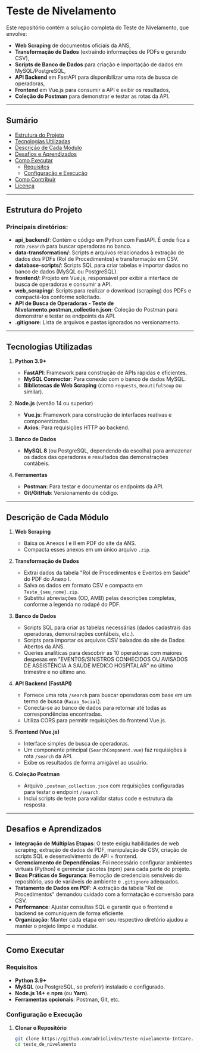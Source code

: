 # Teste de Nivelamento

Este repositório contém a solução completa do Teste de Nivelamento, que envolve:
- **Web Scraping** de documentos oficiais da ANS,
- **Transformação de Dados** (extraindo informações de PDFs e gerando CSV),
- **Scripts de Banco de Dados** para criação e importação de dados em MySQL/PostgreSQL,
- **API Backend** em FastAPI para disponibilizar uma rota de busca de operadoras,
- **Frontend** em Vue.js para consumir a API e exibir os resultados,
- **Coleção do Postman** para demonstrar e testar as rotas da API.

---

## Sumário

- [Estrutura do Projeto](#estrutura-do-projeto)
- [Tecnologias Utilizadas](#tecnologias-utilizadas)
- [Descrição de Cada Módulo](#descrição-de-cada-módulo)
- [Desafios e Aprendizados](#desafios-e-aprendizados)
- [Como Executar](#como-executar)
  - [Requisitos](#requisitos)
  - [Configuração e Execução](#configuração-e-execução)
- [Como Contribuir](#como-contribuir)
- [Licença](#licença)

---

## Estrutura do Projeto




### Principais diretórios:

- **api_backend/**: Contém o código em Python com FastAPI. É onde fica a rota `/search` para buscar operadoras no banco.
- **data-transformation/**: Scripts e arquivos relacionados à extração de dados dos PDFs (Rol de Procedimentos) e transformação em CSV.
- **database-scripts/**: Scripts SQL para criar tabelas e importar dados no banco de dados (MySQL ou PostgreSQL).
- **frontend/**: Projeto em Vue.js, responsável por exibir a interface de busca de operadoras e consumir a API.
- **web_scraping/**: Scripts para realizar o download (scraping) dos PDFs e compactá-los conforme solicitado.
- **API de Busca de Operadoras - Teste de Nivelamento.postman_collection.json**: Coleção do Postman para demonstrar e testar os endpoints da API.
- **.gitignore**: Lista de arquivos e pastas ignorados no versionamento.

---

## Tecnologias Utilizadas

1. **Python 3.9+**  
   - **FastAPI**: Framework para construção de APIs rápidas e eficientes.  
   - **MySQL Connector**: Para conexão com o banco de dados MySQL.  
   - **Bibliotecas de Web Scraping** (como `requests`, `BeautifulSoup` ou similar).

2. **Node.js** (versão 14 ou superior)  
   - **Vue.js**: Framework para construção de interfaces reativas e componentizadas.  
   - **Axios**: Para requisições HTTP ao backend.

3. **Banco de Dados**  
   - **MySQL 8** (ou PostgreSQL, dependendo da escolha) para armazenar os dados das operadoras e resultados das demonstrações contábeis.

4. **Ferramentas**  
   - **Postman**: Para testar e documentar os endpoints da API.  
   - **Git/GitHub**: Versionamento de código.

---

## Descrição de Cada Módulo

1. **Web Scraping**  
   - Baixa os Anexos I e II em PDF do site da ANS.  
   - Compacta esses anexos em um único arquivo `.zip`.

2. **Transformação de Dados**  
   - Extrai dados da tabela "Rol de Procedimentos e Eventos em Saúde" do PDF do Anexo I.  
   - Salva os dados em formato CSV e compacta em `Teste_{seu_nome}.zip`.  
   - Substitui abreviações (OD, AMB) pelas descrições completas, conforme a legenda no rodapé do PDF.

3. **Banco de Dados**  
   - Scripts SQL para criar as tabelas necessárias (dados cadastrais das operadoras, demonstrações contábeis, etc.).  
   - Scripts para importar os arquivos CSV baixados do site de Dados Abertos da ANS.  
   - Queries analíticas para descobrir as 10 operadoras com maiores despesas em "EVENTOS/SINISTROS CONHECIDOS OU AVISADOS DE ASSISTÊNCIA A SAÚDE MEDICO HOSPITALAR" no último trimestre e no último ano.

4. **API Backend (FastAPI)**  
   - Fornece uma rota `/search` para buscar operadoras com base em um termo de busca (`Razao_Social`).  
   - Conecta-se ao banco de dados para retornar até todas as correspondências encontradas.  
   - Utiliza CORS para permitir requisições do frontend Vue.js.

5. **Frontend (Vue.js)**  
   - Interface simples de busca de operadoras.  
   - Um componente principal (`SearchComponent.vue`) faz requisições à rota `/search` da API.  
   - Exibe os resultados de forma amigável ao usuário.

6. **Coleção Postman**  
   - Arquivo `.postman_collection.json` com requisições configuradas para testar o endpoint `/search`.  
   - Inclui scripts de teste para validar status code e estrutura da resposta.

---

## Desafios e Aprendizados

- **Integração de Múltiplas Etapas**: O teste exigiu habilidades de web scraping, extração de dados de PDF, manipulação de CSV, criação de scripts SQL e desenvolvimento de API + frontend.
- **Gerenciamento de Dependências**: Foi necessário configurar ambientes virtuais (Python) e gerenciar pacotes (npm) para cada parte do projeto.
- **Boas Práticas de Segurança**: Remoção de credenciais sensíveis do repositório, uso de variáveis de ambiente e `.gitignore` adequados.
- **Tratamento de Dados em PDF**: A extração da tabela "Rol de Procedimentos" demandou cuidado com a formatação e conversão para CSV.
- **Performance**: Ajustar consultas SQL e garantir que o frontend e backend se comuniquem de forma eficiente.
- **Organização**: Manter cada etapa em seu respectivo diretório ajudou a manter o projeto limpo e modular.

---

## Como Executar

### Requisitos

- **Python 3.9+**  
- **MySQL** (ou PostgreSQL, se preferir) instalado e configurado.
- **Node.js 14+** e **npm** (ou **Yarn**).
- **Ferramentas opcionais**: Postman, Git, etc.

### Configuração e Execução

1. **Clonar o Repositório**  
   ```bash
   git clone https://github.com/adriolivdev/teste-nivelamento-IntCare.git
   cd teste_de_nivelamento

